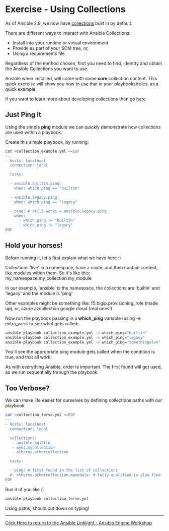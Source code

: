 # Exercise - Using Collections

As of Ansible 2.9, we now have [collections](https://docs.ansible.com/ansible/latest/user_guide/collections_using.html)  built in by default.

There are different ways to interact with Ansible Collections:

* Install into your runtime or virtual environment
* Provide as part of your SCM tree, or,
* Using a requirements file

Regardless of the method chosen, first you need to find, identity and obtain the Ansible Collections you want to use.

Ansible when installed, will come with some **core** collection content. This quick exercise will show you how to use that in your playbooks/roles, as a quick example.

If you want to learn more about developing collections then go [here](https://docs.ansible.com/ansible/devel/dev_guide/developing_collections.html)

## Just Ping It

Using the simple **ping** module we can quickly demonstrate how collections are used within a playbook.

Create this simple playbook, by running:

```bash
cat >collection_example.yml <<EOF
---
- hosts: localhost
  connection: local

  tasks:

  - ansible.builtin.ping:
    when: which_ping == "builtin"

  - ansible.legacy.ping:
    when: which_ping == "legacy"

  - ping: # still works = ansible.legacy.ping
    when:
      - which_ping != "builtin"
      - which_ping != "legacy"
EOF
```

## Hold your horses!

Before running it, let's first explain what we have here :)

Collections 'live' in a namespace, have a name, and then contain content, like modules within them. So it's like this:
my_namespace.my_collection.my_module

In our example, 'ansible' is the namespace, the collections are 'builtin' and 'legacy' and the module is 'ping'

Other examples might be something like:
f5.bigip.provisioning_role (made up), or,
azure.azcollection
google.cloud (real ones!)

Now run the playbook passing in a **which_ping** variable (using -e extra_vars) to see what gets called:

```bash
ansible-playbook collection_example.yml -e which_ping="builtin"
ansible-playbook collection_example.yml -e which_ping="legacy"
ansible-playbook collection_example.yml -e which_ping="somethingelse"
```

You'll see the appropriate ping module gets called when the condition is true, and that all work.

As with everything Ansible, order is important. The first found will get used, as we run sequentially through the playbook.


## Too Verbose?

We can make life easier for ourselves by defining collections paths with our playbook:

```bash
cat >collection_terse.yml <<EOF
---
- hosts: localhost
  connection: local

  collections:
   - ansible.builtin
   - myns.mycollection
   - otherns.othercollection

  tasks:

  - ping: # first found in the list of collections
  #- otherns.othercollection.mymodule: # fully-qualified is also fine
EOF
```

Run it of you like :)

```bash
ansible-playbook collection_terse.yml
```

Using paths, should cut down on typing!

---

[Click Here to return to the Ansible Linklight - Ansible Engine Workshop](../README.md)
